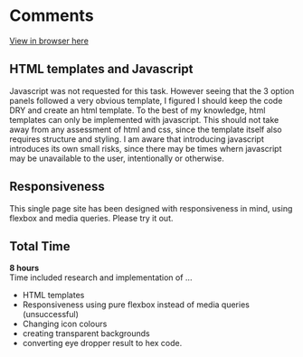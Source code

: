# Comments

<a href="https://stephenjukes.github.io/CreditPlus/index.html.html">View in browser here</a>

## HTML templates and Javascript

Javascript was not requested for this task. However seeing that the 3 option panels followed a very obvious template, I figured I should keep the code DRY and create an html template. To the best of my knowledge, html templates can only be implemented with javascript. This should not take away from any assessment of html and css, since the template itself also requires structure and styling. I am aware that introducing javascript introduces its own small risks, since there may be times whern javascript may be unavailable to the user, intentionally or otherwise.

## Responsiveness

This single page site has been designed with responsiveness in mind, using flexbox and media queries. Please try it out.

## Total Time
**8 hours**  
Time included research and implementation of ...
* HTML templates
* Responsiveness using pure flexbox instead of media queries (unsuccessful)
* Changing icon colours
* creating transparent backgrounds
* converting eye dropper result to hex code.
